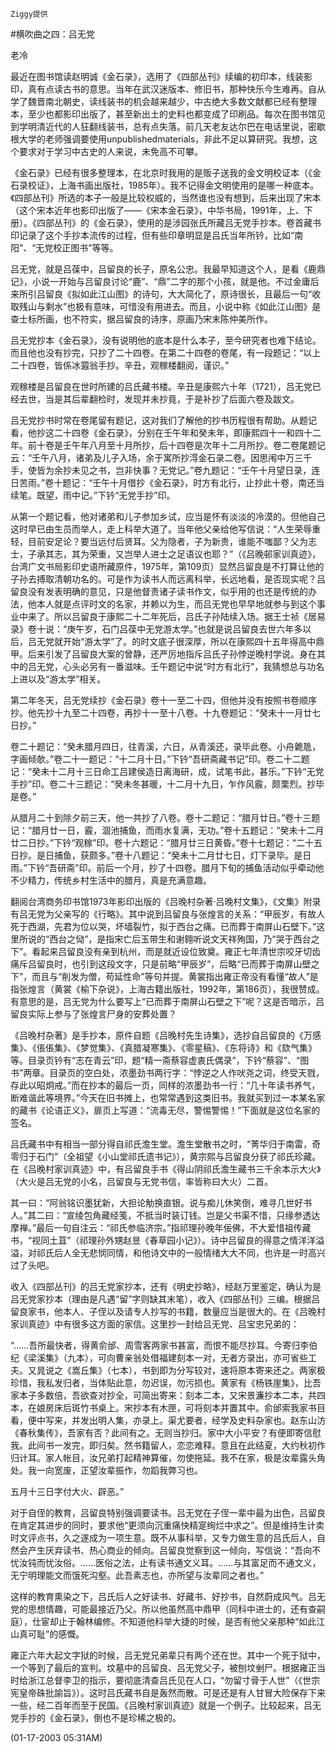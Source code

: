 `Ziggy提供`

#横吹曲之四：吕无党

老冷

最近在图书馆读赵明诚《金石录》，选用了《四部丛刊》续编的初印本，线装影印，真有点读古书的意思。当年在武汉迷版本、修旧书，那种快乐今生难再。自从学了魏晋南北朝史，读线装书的机会越来越少，中古绝大多数文献都已经有整理本，至少也都影印出版了，甚至新出土的史料也都变成了印刷品。每次在图书馆见到学明清近代的人狂翻线装书，总有点失落。前几天老友达尔巴在电话里说，密歇根大学的老师强调要使用unpublishedmaterials，非此不足以算研究。我想，这个要求对于学习中古史的人来说，未免高不可攀。

《金石录》已经有很多整理本，在北京时我用的是贩子送我的金文明校证本（《金石录校证》，上海书画出版社，1985年）。我不记得金文明使用的是哪一种底本。《四部丛刊》所选的本子一般是比较权威的，当然谁也没有想到，后来出现了宋本（这个宋本近年也影印出版了——《宋本金石录》，中华书局，1991年，上、下册）。《四部丛刊》的《金石录》，使用的是涉园张氏所藏吕无党手抄本。卷首藏书印记录了这个手抄本流传的过程，但有些印章明显是吕氏当年所钤，比如“南阳”、“无党校正图书”等等。

吕无党，就是吕葆中，吕留良的长子，原名公忠。我最早知道这个人，是看《鹿鼎记》，小说一开始与吕留良讨论“鹿”、“鼎”二字的那个小孩，就是他。不过金庸后来所引吕留良《拟如此江山图》的诗句，大大简化了，原诗很长，且最后一句“收取残山与剩水”也极有意味，可惜没有用进去。而且，小说中称《如此江山图》是查士标所画，也不符实，据吕留良的诗序，原画乃宋末陈仲美所作。

吕无党抄本《金石录》，没有说明他的底本是什么本子，至今研究者也难下结论。而且他也没有抄完，只抄了二十四卷。在第二十四卷的卷尾，有一段题记：“以上二十四卷，皆係冰蕸翁手抄。辛丑，观稼楼翻阅，谨识。”

观稼楼是吕留良在世时所建的吕氏藏书楼。辛丑是康熙六十年（1721），吕无党已经去世，当是其后辈翻检时，发现并未抄竟，于是补抄了后面六卷及跋文。

吕无党抄书时常在卷尾留有题记，这对我们了解他的抄书历程很有帮助。从题记看，他抄这二十四卷《金石录》，分别在壬午年和癸未年，即康熙四十一和四十二年。前十卷是壬午年八月至十月所抄，后十四卷是次年十二月所抄。卷二卷尾题记云：“壬午八月，诸弟及儿子入场，余于寓所抄淂金石录二卷。因思闱中万三千手，使皆为余抄未见之书，岂非快事？无党记。”卷九题记：“壬午十月望日录，连日苦雨。”卷十题记：“壬午十月借抄《金石录》，时方有北行，止抄此十卷，南还当续笔。既望，雨中记。”下钤“无党手抄”印。

从第一个题记看，他对诸弟和儿子参加乡试，应当是怀有淡淡的冷漠的。但他自己这时早已由生员而举人，走上科举大道了。当年他父亲给他写信说：“人生荣辱重轻，目前安足论？要当远付后贤耳。父为隐者，子为新贵，谁能不嗤鄙？父为志士，子承其志，其为荣重，又岂举人进士之足语议也耶？”（《吕晚邨家训真迹》，台湾广文书局影印史语所藏原件，1975年，第109页）显然吕留良是不打算让他的子孙去搏取清朝功名的。可是作为读书人而远离科举，长远地看，是否现实呢？吕留良没有发表明确的意见，只是他督责诸子读书作文，似乎用的也还是传统的办法，他本人就是点评时文的名家，并赖以为生，而吕无党也早早地就参与到这个事业中来了。所以吕留良于康熙二十二年死后，吕氏子孙陆续入场。据王士祯《居易录》卷十说：“庚午岁，石门吕葆中无党游太学。”也就是说吕留良去世六年多以后，吕无党就开始“游太学”了。的时文底子很深厚，所以在康熙四十五年得高中鼎甲。后来引发了吕留良大案的曾静，还严厉地指斥吕氏子孙悖逆晚村学说。身在其中的吕无党，心头必另有一番滋味。壬午题记中说“时方有北行”，我猜想总与功名上进以及“游太学”相关。

第二年冬天，吕无党续抄《金石录》卷十一至二十四，但他并没有按照书卷顺序抄。他先抄十九至二十四卷，再抄十一至十八卷。十九卷题记：“癸未十一月廿七日抄。”

卷二十题记：“癸未腊月四日，往青溪，六日，从青溪还，录毕此卷。小舟臲卼，字画倾欹。”卷二十一题记：“十二月十日。”下钤“吾研斋藏书记”印。卷二十二题记：“癸未十二月十三日命工吕建侯造日离海研，成，试笔书此，甚乐。”下钤“无党手抄”印。卷二十三题记：“癸未冬甚暖，十二月十九日，乍作风霰，颇栗烈。抄毕是卷。”

从腊月二十到除夕前三天，他一共抄了八卷。卷十二题记：“腊月廿日。”卷十三题记：“腊月廿一日，霰，涸池捕鱼，而雨水复满，无功。”卷十五题记：“癸未十二月廿二日抄。”下钤“观稼”印。卷十六题记：“腊月廿三日黄昏。”卷十七题记：“二十五日抄。是日捕鱼，获颇多。”卷十八题记：“癸未十二月廿七日，灯下录毕。是日雨。”下钤“吾研斋”印。前后一个月，抄了十四卷。腊月下旬的捕鱼活动似乎牵动他不少精力，传统乡村生活中的腊月，真是充满意趣。

翻阅台湾商务印书馆1973年影印出版的《吕晚村杂著·吕晚村文集》，《文集》附录有吕无党为父亲写的《行略》。其中说到吕留良与张煌言的关系：“甲辰岁，有故人死于西湖，先君为位以哭，坏墙裂竹，拟于西台之痛。已而葬于南屏山石壁下。”这里所说的“西台之恸”，是指宋亡后玉带生和谢翱听说文天祥殉国，乃“哭于西台之下”。看起来吕留良没有亲到杭州，而是就近设位致奠。雍正七年清世宗咬牙切齿痛斥吕留良时，也引到这段文字，只是前略“甲辰岁”，后略“已而葬于南屏山壁之下”，而且与“削发为僧，苟延性命”等句并提。黄裳指出雍正帝没有看懂“故人”是指张煌言（黄裳《榆下杂说》，上海古籍出版社，1992年，第186页），我很赞成。有意思的是，吕无党为什么要写上“已而葬于南屏山石壁之下”呢？这是否暗示，吕留良实际上参与了张煌言尸身的安葬处置？

《吕晚村杂著》是手抄本，原件自题《吕晚村先生诗集》，选抄自吕留良的《万感集》、《倀倀集》、《梦觉集》、《真腊凝寒集》、《零星稿》、《东将诗》和《欬气集》等。目录页钤有“志在青云”印，题“精一斋蔡容虚衷氏偶录”，下钤“蔡容”、“图书”两章。目录页的空白处，浓墨劲书两行字：“悖逆之人作吠尧之词，终受天戮，存此以昭炯戒。”而在抄本的最后一页，同样的浓墨劲书一行：“几十年读书养气，断难谐此等境界。”今天在旧书摊上，也常常遇到这类旧书。我就买到过一本某名家的藏书《论语正义》，扉页上写道：“流毒无尽，警惕警惕！”下面就是这位名家的签名。

吕氏藏书中有相当一部分得自祁氏澹生堂。澹生堂散书之时，“菁华归于南雷，奇零归于石门”（全祖望《小山堂祁氏遗书记》），黄宗熙与吕留良分获了祁氏珍藏。在《吕晚村家训真迹》中，有吕留良手书《得山阴祁氏澹生藏书三千余本示大火》（大火是吕无党的小名，吕留良与无党书信，率皆称曰大火）二首。

其一曰：“阿翁铭识墨犹新，大担论觔换直银。说与痴儿休笑倒，难寻几世好书人。”其二曰：“宣绫包角藏经笺，不抵当时装订钱。岂是父书渠不惜，只缘参透达摩禅。”最后一句自注云：“祁氏参临济宗。”指祁理孙晚年佞佛，不大爱惜祖传藏书，“视同土苴”（祁理孙外甥赵昱《春草园小记》）。诗中吕留良的得意之情洋洋溢溢，对祁氏后人全无悲悯同情，和他诗文中的一般情绪大大不同，也许是一时高兴过了头吧。

收入《四部丛刊》的吕无党家抄本，还有《明史抄略》，经赵万里鉴定，确认为是吕无党家抄本（理由是凡遇“留”字则缺其末笔），收入《四部丛刊》三编。根据吕留良家书，他本人、子侄以及请专人抄写的书籍，数量应当是很大的。在《吕晚村家训真迹》中有很多这方面的家信。这里抄一封给吕无党、吕宝忠兄弟的：

“……吾所最快者，得黄俞邰、周雪客两家书甚富，而恨不能尽抄耳。今寄归李伯纪《梁溪集》（九本），可向曹亲翁处借福建刻本一对，无者方录出，亦可省些工夫。又晁说之《嵩丘集》（七本），书到即为分写较对，速将原本寄来还之。两家极珍惜，我私发归者，当体贴此意，勿迟误，勿污损也。黄家有《杨铁崖集》，比吾家本子多数倍，吾欲查对抄全，可简出寄来：刻本二本，又宋景濂抄本二本，共四本，在娘房床后斑竹书桌上。宋抄本有木匣，可将刻本并置其中。俞邰索我家书目看，便中写来，并发出明人集，亦录上。渠尤要者，经学及史料杂家也。赵东山汸《春秋集传》，吾家有否？此间有之。无则当抄归。家中大小平安？有便即寄信慰我。此间书一发完，即归矣。然书籍留人，恋恋难释。意且在此结夏，大约秋初作归计耳。家人帐目，汝兄弟打起精神算催，勿使拖延。我不在家，极是汝辈露头角处。我一向宽废，正望汝辈振作，勿蹈我弊习也。

五月十三日字付大火、辟恶。”

对于自侄的教育，吕留良特别强调要读书。吕无党在子侄一辈中最为出色，吕留良在肯定其进步的同时，要求他“更须向沉重痛快精寔绚烂中求之”。但是维持生计卖时文评点书，久之遂成为一项生意。既不从事科举，又专力做生意的吕氏后人，自然会产生厌弃读书、热心商业的倾向。吕留良觉察到这一倾向，写信说：“吾向不忧汝钝而忧汝俗。……医俗之法，止有读书通文义耳。……与其富足而不通文义，无宁明理能文而饿死沟壑。此吾素志也，亦所望与汝辈同之者也。”

这样的教育熏染之下，吕氏后人之好读书、好藏书、好抄书，自然蔚成风气。吕无党的思想情趣，可能最接近乃父。所以他虽然高中鼎甲（同科中进士的，还有查嗣庭），仕宦却止于翰林编修。不知道他科举大捷的时候，是否有他父亲那种“如此江山真可耻”的感慨。

雍正六年大起文字狱的时候，吕无党兄弟辈只有两个还在世。其中一个死于狱中，一个等到了最后的宣判。坟墓中的吕留良、吕无党父子，被刨坟剉尸。根据雍正当时给浙江总督李卫的指示，要彻底清查吕氏见在人口，“勿留寸骨于人世”（《世宗宪皇帝硃批諭旨》）。这时吕氏藏书自是轰然而散。可是还是有人甘冒大险保存下来一些，经二百年而至于民国。《吕晚村家训真迹》就是一个例子。比较起来，吕无党手抄的《金石录》，倒也不是珍稀之极的。

(01-17-2003 05:31AM)